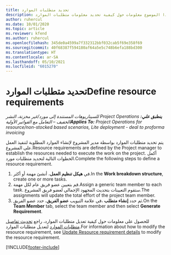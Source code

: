 ```yaml
---
title: تحديد متطلبات الموارد
description: يوفر هذا الموضوع معلومات حول كيفية تحديد معلومات متطلبات الموارد.
author: ruhercul
ms.date: 10/01/2020
ms.topic: article
ms.reviewer: kfend
ms.author: ruhercul
ms.openlocfilehash: 345de0a4599a7f332312bbf032cab5f69e358f69
ms.sourcegitcommit: 40f68387f594180af64a5e5c748b6efa188bd300
ms.translationtype: HT
ms.contentlocale: ar-SA
ms.lasthandoff: 05/10/2021
ms.locfileid: "6015270"
---
```

# <a name="define-resource-requirements"></a><span data-ttu-id="4188c-103">تحديد متطلبات الموارد</span><span class="sxs-lookup"><span data-stu-id="4188c-103">Define resource requirements</span></span>

<span data-ttu-id="4188c-104">_**ينطبق علي:** ‏‫Project Operations للسيناريوهات المستندة إلى مورد/غير مخزنة‬، ‏‫النشر الخفيف – التعامل مع الفواتير الأولية‬_</span><span class="sxs-lookup"><span data-stu-id="4188c-104">_**Applies To:** Project Operations for resource/non-stocked based scenarios, Lite deployment - deal to proforma invoicing_</span></span>

<span data-ttu-id="4188c-105">يتم تحديد متطلبات الموارد بواسطة مدير المشروع لإنشاء الموارد المطلوبة لتنفيذ العمل على المشروع.</span><span class="sxs-lookup"><span data-stu-id="4188c-105">Resource requirements are defined by the Project manager to establish the resources needed to execute the work on the project.</span></span> <span data-ttu-id="4188c-106">أكمل الخطوات التالية لتحديد متطلبات مورد.</span><span class="sxs-lookup"><span data-stu-id="4188c-106">Complete the following steps to define a resource requirement.</span></span>

1.  <span data-ttu-id="4188c-107">في **هيكل تنظيم العمل**، أنشئ مهمة أو أكثر.</span><span class="sxs-lookup"><span data-stu-id="4188c-107">In the **Work breakdown structure**, create one or more tasks.</span></span>
2.  <span data-ttu-id="4188c-108">قم بتعيين عضو فريق عام لكل مهمة.</span><span class="sxs-lookup"><span data-stu-id="4188c-108">Assign a generic team member to each task.</span></span> <span data-ttu-id="4188c-109">ستقوم التعيينات بتحديث المجهود الإجمالي لعضو فريق المشروع.</span><span class="sxs-lookup"><span data-stu-id="4188c-109">The assignments will update the total effort of the project team member.</span></span>
3.  <span data-ttu-id="4188c-110">في علامة التبويب **عضو الفريق**، حدد عضو الفريق‏‎، ثم حدد **إنشاء متطلب**.</span><span class="sxs-lookup"><span data-stu-id="4188c-110">On the **Team Member** tab, select the team member and then select **Generate Requirement**.</span></span>

<span data-ttu-id="4188c-111">للحصول على معلومات حول كيفية تعديل متطلبات الموارد، راجع [تحديث تفاصيل متطلبات الموارد](define-resource-requirements.md) لتعديل متطلبات الموارد.</span><span class="sxs-lookup"><span data-stu-id="4188c-111">For information about how to modify the resource requirement, see [Update Resource requirement details](define-resource-requirements.md) to modify the resource requirement.</span></span>

[!INCLUDE[footer-include](../includes/footer-banner.md)]